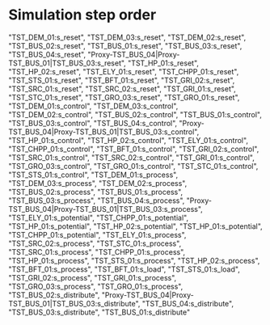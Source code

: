 # Simulation step order
"TST_DEM_01:s_reset",
"TST_DEM_03:s_reset",
"TST_DEM_02:s_reset",
"TST_BUS_02:s_reset",
"TST_BUS_01:s_reset",
"TST_BUS_03:s_reset",
"TST_BUS_04:s_reset",
"Proxy-TST_BUS_04|Proxy-TST_BUS_01|TST_BUS_03:s_reset",
"TST_HP_01:s_reset",
"TST_HP_02:s_reset",
"TST_ELY_01:s_reset",
"TST_CHPP_01:s_reset",
"TST_STS_01:s_reset",
"TST_BFT_01:s_reset",
"TST_GRI_02:s_reset",
"TST_SRC_01:s_reset",
"TST_SRC_02:s_reset",
"TST_GRI_01:s_reset",
"TST_STC_01:s_reset",
"TST_GRO_03:s_reset",
"TST_GRO_01:s_reset",
"TST_DEM_01:s_control",
"TST_DEM_03:s_control",
"TST_DEM_02:s_control",
"TST_BUS_02:s_control",
"TST_BUS_01:s_control",
"TST_BUS_03:s_control",
"TST_BUS_04:s_control",
"Proxy-TST_BUS_04|Proxy-TST_BUS_01|TST_BUS_03:s_control",
"TST_HP_01:s_control",
"TST_HP_02:s_control",
"TST_ELY_01:s_control",
"TST_CHPP_01:s_control",
"TST_BFT_01:s_control",
"TST_GRI_02:s_control",
"TST_SRC_01:s_control",
"TST_SRC_02:s_control",
"TST_GRI_01:s_control",
"TST_GRO_03:s_control",
"TST_GRO_01:s_control",
"TST_STC_01:s_control",
"TST_STS_01:s_control",
"TST_DEM_01:s_process",
"TST_DEM_03:s_process",
"TST_DEM_02:s_process",
"TST_BUS_02:s_process",
"TST_BUS_01:s_process",
"TST_BUS_03:s_process",
"TST_BUS_04:s_process",
"Proxy-TST_BUS_04|Proxy-TST_BUS_01|TST_BUS_03:s_process",
"TST_ELY_01:s_potential",
"TST_CHPP_01:s_potential",
"TST_HP_01:s_potential",
"TST_HP_02:s_potential",
"TST_HP_01:s_potential",
"TST_CHPP_01:s_potential",
"TST_ELY_01:s_process",
"TST_SRC_02:s_process",
"TST_STC_01:s_process",
"TST_SRC_01:s_process",
"TST_CHPP_01:s_process",
"TST_HP_01:s_process",
"TST_STS_01:s_process",
"TST_HP_02:s_process",
"TST_BFT_01:s_process",
"TST_BFT_01:s_load",
"TST_STS_01:s_load",
"TST_GRI_02:s_process",
"TST_GRI_01:s_process",
"TST_GRO_03:s_process",
"TST_GRO_01:s_process",
"TST_BUS_02:s_distribute",
"Proxy-TST_BUS_04|Proxy-TST_BUS_01|TST_BUS_03:s_distribute",
"TST_BUS_04:s_distribute",
"TST_BUS_03:s_distribute",
"TST_BUS_01:s_distribute"
